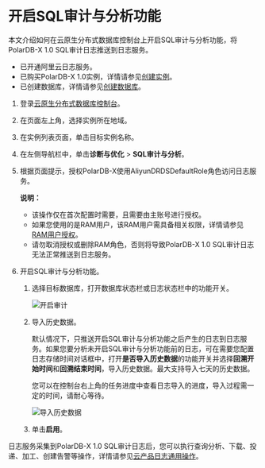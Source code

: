 # 开启SQL审计与分析功能

本文介绍如何在云原生分布式数据库控制台上开启SQL审计与分析功能，将PolarDB-X 1.0 SQL审计日志推送到日志服务。

-   已开通阿里云日志服务。
-   已购买PolarDB-X 1.0实例，详情请参见[创建实例]()。
-   已创建数据库，详情请参见[创建数据库]()。

1.  登录[云原生分布式数据库控制台](https://polardb-x.console.aliyun.com/)。

2.  在页面左上角，选择实例所在地域。

3.  在实例列表页面，单击目标实例名称。

4.  在左侧导航栏中，单击**诊断与优化** \> **SQL审计与分析**。

5.  根据页面提示，授权PolarDB-X使用AliyunDRDSDefaultRole角色访问日志服务。

    **说明：**

    -   该操作仅在首次配置时需要，且需要由主账号进行授权。
    -   如果您使用的是RAM用户，该RAM用户需具备相关权限，详情请参见[RAM用户授权](/cn.zh-CN/数据采集/云产品日志采集/云产品日志通用操作.md)。
    -   请勿取消授权或删除RAM角色，否则将导致PolarDB-X 1.0 SQL审计日志无法正常推送到日志服务。
6.  开启SQL审计与分析功能。

    1.  选择目标数据库，打开数据库状态栏或日志状态栏中的功能开关。

        ![开启审计](https://static-aliyun-doc.oss-cn-hangzhou.aliyuncs.com/assets/img/zh-CN/5930559951/p21186.png)

    2.  导入历史数据。

        默认情况下，只推送开启SQL审计与分析功能之后产生的日志到日志服务。如果您要分析未开启SQL审计与分析功能前的日志，可在需要您配置日志存储时间对话框中，打开**是否导入历史数据**的功能开关并选择**回溯开始时间**和**回溯结束时间**，导入历史数据。最大支持导入七天的历史数据。

        您可以在控制台右上角的任务进度中查看日志导入的进度，导入过程需一定的时间，请耐心等待。

        ![导入历史数据](https://static-aliyun-doc.oss-cn-hangzhou.aliyuncs.com/assets/img/zh-CN/5930559951/p21243.png)

    3.  单击**启用**。


日志服务采集到PolarDB-X 1.0 SQL审计日志后，您可以执行查询分析、下载、投递、加工、创建告警等操作，详情请参见[云产品日志通用操作](/cn.zh-CN/数据采集/云产品日志采集/云产品日志通用操作.md)。

